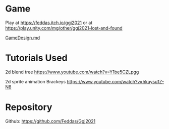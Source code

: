 # Game

Play at https://feddas.itch.io/ggj2021
or at https://play.unity.com/mg/other/ggj2021-lost-and-found

[GameDesign.md](GameDesign.md)

# Tutorials Used

2d blend tree
https://www.youtube.com/watch?v=Y1be5CZLpgg

2d sprite animation
Brackeys https://www.youtube.com/watch?v=hkaysu1Z-N8

# Repository

Github: https://github.com/Feddas/Ggj2021
